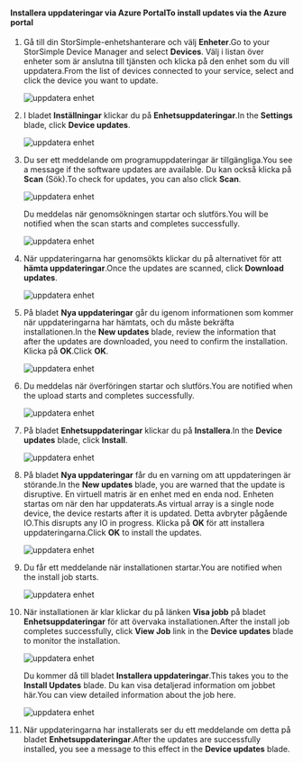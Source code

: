 <!--author=alkohli last changed: 01/18/17 -->

#### <a name="to-install-updates-via-the-azure-portal"></a><span data-ttu-id="883f6-101">Installera uppdateringar via Azure Portal</span><span class="sxs-lookup"><span data-stu-id="883f6-101">To install updates via the Azure portal</span></span>

1. <span data-ttu-id="883f6-102">Gå till din StorSimple-enhetshanterare och välj **Enheter**.</span><span class="sxs-lookup"><span data-stu-id="883f6-102">Go to your StorSimple Device Manager and select **Devices**.</span></span> <span data-ttu-id="883f6-103">Välj i listan över enheter som är anslutna till tjänsten och klicka på den enhet som du vill uppdatera.</span><span class="sxs-lookup"><span data-stu-id="883f6-103">From the list of devices connected to your service, select and click the device you want to update.</span></span> 

    ![uppdatera enhet](../includes/media/storsimple-virtual-array-install-update-via-portal-04/azupdate1m.png) 

2. <span data-ttu-id="883f6-105">I bladet **Inställningar** klickar du på **Enhetsuppdateringar**.</span><span class="sxs-lookup"><span data-stu-id="883f6-105">In the **Settings** blade, click **Device updates**.</span></span> 

    ![uppdatera enhet](../includes/media/storsimple-virtual-array-install-update-via-portal-04/azupdate2m.png)  

3. <span data-ttu-id="883f6-107">Du ser ett meddelande om programuppdateringar är tillgängliga.</span><span class="sxs-lookup"><span data-stu-id="883f6-107">You see a message if the software updates are available.</span></span> <span data-ttu-id="883f6-108">Du kan också klicka på **Scan** (Sök).</span><span class="sxs-lookup"><span data-stu-id="883f6-108">To check for updates, you can also click **Scan**.</span></span>

    ![uppdatera enhet](../includes/media/storsimple-virtual-array-install-update-via-portal-04/azupdate3m1.png)

    <span data-ttu-id="883f6-110">Du meddelas när genomsökningen startar och slutförs.</span><span class="sxs-lookup"><span data-stu-id="883f6-110">You will be notified when the scan starts and completes successfully.</span></span>

    ![uppdatera enhet](../includes/media/storsimple-virtual-array-install-update-via-portal-04/azupdate5m.png)

4. <span data-ttu-id="883f6-112">När uppdateringarna har genomsökts klickar du på alternativet för att **hämta uppdateringar**.</span><span class="sxs-lookup"><span data-stu-id="883f6-112">Once the updates are scanned, click **Download updates**.</span></span> 

    ![uppdatera enhet](../includes/media/storsimple-virtual-array-install-update-via-portal-04/azupdate6m.png)

5. <span data-ttu-id="883f6-114">På bladet **Nya uppdateringar** går du igenom informationen som kommer när uppdateringarna har hämtats, och du måste bekräfta installationen.</span><span class="sxs-lookup"><span data-stu-id="883f6-114">In the **New updates** blade, review the information that after the updates are downloaded, you need to confirm the installation.</span></span> <span data-ttu-id="883f6-115">Klicka på **OK**.</span><span class="sxs-lookup"><span data-stu-id="883f6-115">Click **OK**.</span></span>

    ![uppdatera enhet](../includes/media/storsimple-virtual-array-install-update-via-portal-04/azupdate7m.png)

6. <span data-ttu-id="883f6-117">Du meddelas när överföringen startar och slutförs.</span><span class="sxs-lookup"><span data-stu-id="883f6-117">You are notified when the upload starts and completes successfully.</span></span>

     ![uppdatera enhet](../includes/media/storsimple-virtual-array-install-update-via-portal-04/azupdate8m.png)

5. <span data-ttu-id="883f6-119">På bladet **Enhetsuppdateringar** klickar du på **Installera**.</span><span class="sxs-lookup"><span data-stu-id="883f6-119">In the **Device updates** blade, click **Install**.</span></span>

     ![uppdatera enhet](../includes/media/storsimple-virtual-array-install-update-via-portal-04/azupdate11m1.png)   

6. <span data-ttu-id="883f6-121">På bladet **Nya uppdateringar** får du en varning om att uppdateringen är störande.</span><span class="sxs-lookup"><span data-stu-id="883f6-121">In the **New updates** blade, you are warned that the update is disruptive.</span></span> <span data-ttu-id="883f6-122">En virtuell matris är en enhet med en enda nod. Enheten startas om när den har uppdaterats.</span><span class="sxs-lookup"><span data-stu-id="883f6-122">As virtual array is a single node device, the device restarts after it is updated.</span></span> <span data-ttu-id="883f6-123">Detta avbryter pågående IO.</span><span class="sxs-lookup"><span data-stu-id="883f6-123">This disrupts any IO in progress.</span></span> <span data-ttu-id="883f6-124">Klicka på **OK** för att installera uppdateringarna.</span><span class="sxs-lookup"><span data-stu-id="883f6-124">Click **OK** to install the updates.</span></span> 

    ![uppdatera enhet](../includes/media/storsimple-virtual-array-install-update-via-portal-04/azupdate12m.png) 

7. <span data-ttu-id="883f6-126">Du får ett meddelande när installationen startar.</span><span class="sxs-lookup"><span data-stu-id="883f6-126">You are notified when the install job starts.</span></span> 

    ![uppdatera enhet](../includes/media/storsimple-virtual-array-install-update-via-portal-04/azupdate13m.png)

8.  <span data-ttu-id="883f6-128">När installationen är klar klickar du på länken **Visa jobb** på bladet **Enhetsuppdateringar** för att övervaka installationen.</span><span class="sxs-lookup"><span data-stu-id="883f6-128">After the install job completes successfully, click **View Job** link in the **Device updates** blade to monitor the installation.</span></span> 

    ![uppdatera enhet](../includes/media/storsimple-virtual-array-install-update-via-portal-04/azupdate15m1.png)

    <span data-ttu-id="883f6-130">Du kommer då till bladet **Installera uppdateringar**.</span><span class="sxs-lookup"><span data-stu-id="883f6-130">This takes you to the **Install Updates** blade.</span></span> <span data-ttu-id="883f6-131">Du kan visa detaljerad information om jobbet här.</span><span class="sxs-lookup"><span data-stu-id="883f6-131">You can view detailed information about the job here.</span></span>

    ![uppdatera enhet](../includes/media/storsimple-virtual-array-install-update-via-portal-04/azupdate16m1.png)

9. <span data-ttu-id="883f6-133">När uppdateringarna har installerats ser du ett meddelande om detta på bladet **Enhetsuppdateringar**.</span><span class="sxs-lookup"><span data-stu-id="883f6-133">After the updates are successfully installed, you see a message to this effect in the **Device updates** blade.</span></span> 